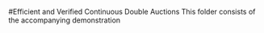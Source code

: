 #Efficient and Verified Continuous Double Auctions
This folder consists of the accompanying demonstration

